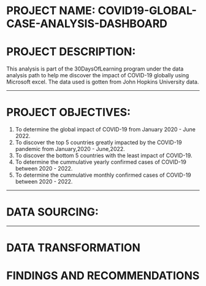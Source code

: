 # PROJECT NAME: COVID19-GLOBAL-CASE-ANALYSIS-DASHBOARD
# PROJECT DESCRIPTION:
This analysis is part of the 30DaysOfLearning program under the data analysis path to help me discover the impact of COVID-19 globally using Microsoft excel. The data used is gotten from John Hopkins University data.

----
# PROJECT OBJECTIVES:
1. To determine the global impact of COVID-19 from January 2020 - June 2022.
2. To discover the top 5 countries greatly impacted by the COVID-19 pandemic from January,2020 - June,2022.
3. To discover the bottom 5 countries with the least impact of COVID-19.
4. To determine the cummulative yearly confirmed cases of COVID-19 between 2020 - 2022.
5. To determine the cummulative monthly confirmed cases of COVID-19 between 2020 - 2022.
----
# DATA SOURCING:



----
# DATA TRANSFORMATION




# FINDINGS AND RECOMMENDATIONS




